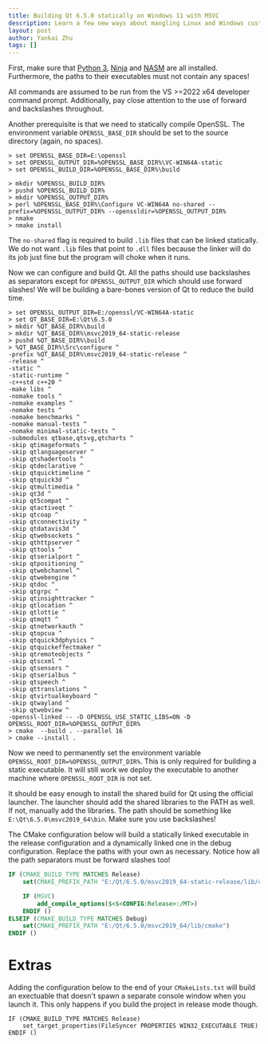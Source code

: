 ```yaml
---
title: Building Qt 6.5.0 statically on Windows 11 with MSVC
description: Learn a few new ways about mangling Linux and Windows customs...
layout: post
author: Yankai Zhu
tags: []
---
```


First, make sure that [Python 3](https://www.python.org/downloads/), [Ninja](https://ninja-build.org/) and [NASM](https://nasm.us/) are all installed. Furthermore, the paths to their executables must not contain any spaces!

All commands are assumed to be run from the VS >=2022 x64 developer command prompt. Additionally, pay close attention to the use of forward and backslashes throughout.

Another prerequisite is that we need to statically compile OpenSSL. The environment variable `OPENSSL_BASE_DIR` should be set to the source directory (again, no spaces).

```
> set OPENSSL_BASE_DIR=E:\openssl
> set OPENSSL_OUTPUT_DIR=%OPENSSL_BASE_DIR%\VC-WIN64A-static
> set OPENSSL_BUILD_DIR=%OPENSSL_BASE_DIR%\build

> mkdir %OPENSSL_BUILD_DIR%
> pushd %OPENSSL_BUILD_DIR%
> mkdir %OPENSSL_OUTPUT_DIR%
> perl %OPENSSL_BASE_DIR%\Configure VC-WIN64A no-shared --prefix=%OPENSSL_OUTPUT_DIR% --openssldir=%OPENSSL_OUTPUT_DIR%
> nmake
> nmake install
```
The `no-shared` flag is required to build `.lib` files that can be linked statically. We do not want `.lib` files that point to `.dll` files because the linker will do its job just fine but the program will choke when it runs.

Now we can configure and build Qt. All the paths should use backslashes as separators except for `OPENSSL_OUTPUT_DIR` which should use forward slashes! We will be building a bare-bones version of Qt to reduce the build time.

```
> set OPENSSL_OUTPUT_DIR=E:/openssl/VC-WIN64A-static
> set QT_BASE_DIR=E:\Qt\6.5.0
> mkdir %QT_BASE_DIR%\build
> mkdir %QT_BASE_DIR%\msvc2019_64-static-release
> pushd %QT_BASE_DIR%\build
> %QT_BASE_DIR%\Src\configure ^
-prefix %QT_BASE_DIR%\msvc2019_64-static-release ^
-release ^
-static ^
-static-runtime ^
-c++std c++20 ^
-make libs ^
-nomake tools ^
-nomake examples ^
-nomake tests ^
-nomake benchmarks ^
-nomake manual-tests ^
-nomake minimal-static-tests ^
-submodules qtbase,qtsvg,qtcharts ^
-skip qtimageformats ^
-skip qtlanguageserver ^
-skip qtshadertools ^
-skip qtdeclarative ^
-skip qtquicktimeline ^
-skip qtquick3d ^
-skip qtmultimedia ^
-skip qt3d ^
-skip qt5compat ^
-skip qtactiveqt ^
-skip qtcoap ^
-skip qtconnectivity ^
-skip qtdatavis3d ^
-skip qtwebsockets ^
-skip qthttpserver ^
-skip qttools ^
-skip qtserialport ^
-skip qtpositioning ^
-skip qtwebchannel ^
-skip qtwebengine ^
-skip qtdoc ^
-skip qtgrpc ^
-skip qtinsighttracker ^
-skip qtlocation ^
-skip qtlottie ^
-skip qtmqtt ^
-skip qtnetworkauth ^
-skip qtopcua ^
-skip qtquick3dphysics ^
-skip qtquickeffectmaker ^
-skip qtremoteobjects ^
-skip qtscxml ^
-skip qtsensors ^
-skip qtserialbus ^
-skip qtspeech ^
-skip qttranslations ^
-skip qtvirtualkeyboard ^
-skip qtwayland ^
-skip qtwebview ^
-openssl-linked -- -D OPENSSL_USE_STATIC_LIBS=ON -D OPENSSL_ROOT_DIR=%OPENSSL_OUTPUT_DIR%
> cmake  --build . --parallel 16
> cmake --install .
```

Now we need to permanently set the environment variable `OPENSSL_ROOT_DIR=%OPENSSL_OUTPUT_DIR%`. This is only required for building a static executable. It will still work we deploy the executable to another machine where `OPENSSL_ROOT_DIR` is not set.

It should be easy enough to install the shared build for Qt using the official launcher. The launcher should add the shared libraries to the PATH as well. If not, manually add the libraries. The path should be something like `E:\Qt\6.5.0\msvc2019_64\bin`. Make sure you use backslashes!

The CMake configuration below will build a statically linked executable in the release configuration and a dynamically linked one in the debug configuration. Replace the paths with your own as necessary. Notice how all the path separators must be forward slashes too!

```cmake
IF (CMAKE_BUILD_TYPE MATCHES Release)
    set(CMAKE_PREFIX_PATH "E:/Qt/6.5.0/msvc2019_64-static-release/lib/cmake")

    IF (MSVC)
        add_compile_options($<$<CONFIG:Release>:/MT>)
    ENDIF ()
ELSEIF (CMAKE_BUILD_TYPE MATCHES Debug)
    set(CMAKE_PREFIX_PATH "E:/Qt/6.5.0/msvc2019_64/lib/cmake")
ENDIF ()
```

# Extras

Adding the configuration below to the end of your `CMakeLists.txt` will build an exectuable that doesn't spawn a separate console window when you launch it. This only happens if you build the project in release mode though. 

```
IF (CMAKE_BUILD_TYPE MATCHES Release)
    set_target_properties(FileSyncer PROPERTIES WIN32_EXECUTABLE TRUE)
ENDIF ()
```